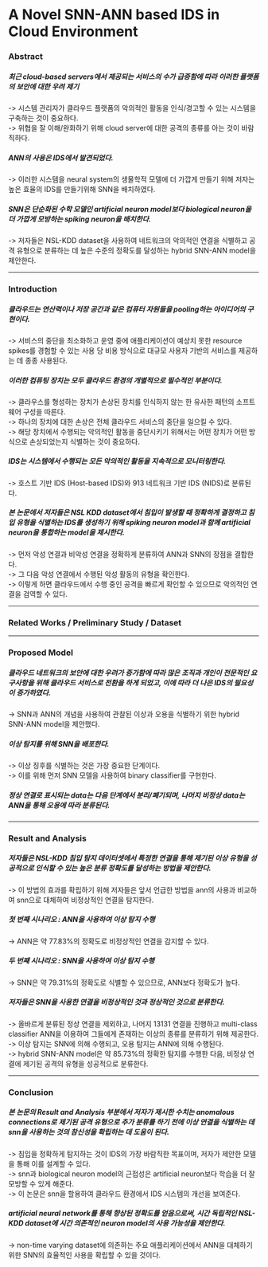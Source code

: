 # A Novel SNN-ANN based IDS in Cloud Environment
### Abstract  
##### 최근 cloud-based servers에서 제공되는 서비스의 수가 급증함에 따라 이러한 플랫폼의 보안에 대한 우려 제기  
-> 시스템 관리자가 클라우드 플랫폼의 악의적인 활동을 인식/경고할 수 있는 시스템을 구축하는 것이 중요하다.  
-> 위협을 잘 이해/완화하기 위해 cloud server에 대한 공격의 종류를 아는 것이 바람직하다.   
##### ANN의 사용은 IDS에서 발견되었다.  
-> 이러한 시스템을 neural system의 생물학적 모델에 더 가깝게 만들기 위해 저자는 높은 효율의 IDS를 만들기위해 SNN을 배치하였다.  
##### SNN은 단순화된 수학 모델인 artificial neuron model보다 biological neuron을 더 가깝게 모방하는 spiking neuron을 배치한다.  
-> 저자들은 NSL-KDD dataset을 사용하여 네트워크의 악의적인 연결을 식별하고 공격 유형으로 분류하는 데 높은 수준의 정확도를 달성하는 hybrid SNN-ANN model을 제안한다.  
***
### Introduction  
##### 클라우드는 연산력이나 저장 공간과 같은 컴퓨터 자원들을 pooling하는 아이디어의 구현이다.  
-> 서비스의 중단을 최소화하고 운영 중에 애플리케이션이 예상치 못한 resource spikes를 경험할 수 있는 사용 당 비용 방식으로 대규모 사용자 기반의 서비스를 제공하는 데 종종 사용된다.  
##### 이러한 컴퓨팅 장치는 모두 클라우드 환경의 개별적으로 필수적인 부분이다.  
-> 클라우스를 형성하는 장치가 손상된 장치를 인식하지 않는 한 유사한 패턴의 소프트웨어 구성을 따른다.  
-> 하나의 장치에 대한 손상은 전체 클라우드 서비스의 중단을 일으킬 수 있다.  
-> 해당 장치에서 수행되는 악의적인 활동을 중단시키기 위해서는 어떤 장치가 어떤 방식으로 손상되었는지 식별하는 것이 중요하다.  
##### IDS는 시스템에서 수행되는 모든 악의적인 활동을 지속적으로 모니터링한다.  
-> 호스트 기반 IDS (Host-based IDS)와 913 네트워크 기반 IDS (NIDS)로 분류된다.  
##### 본 논문에서 저자들은 NSL KDD dataset에서 침입이 발생할 때 정확하게 결정하고 침입 유형을 식별하는 IDS를 생성하기 위해 spiking neuron model과 함께 artificial neuron을 통합하는 model을 제시한다.  
-> 먼저 악성 연결과 비악성 연결을 정확하게 분류하여 ANN과 SNN의 장점을 결합한다.  
-> 그 다음 악성 연결에서 수행된 악성 활동의 유형을 확인한다.  
-> 이렇게 하면 클라우드에서 수행 중인 공격을 빠르게 확인할 수 있으므로 악의적인 연결을 검역할 수 있다.
***
### Related Works / Preliminary Study / Dataset  
***
### Proposed Model  
##### 클라우드 네트워크의 보안에 대한 우려가 증가함에 따라 많은 조직과 개인이 전문적인 요구사항을 위해 클라우드 서비스로 전환을 하게 되었고, 이에 따라 더 나은 IDS의 필요성이 증가하였다.  
-> SNN과 ANN의 개념을 사용하여 관찰된 이상과 오용을 식별하기 위한 hybrid SNN-ANN model을 제안했다.  
##### 이상 탐지를 위해 SNN을 배포한다.  
-> 이상 징후를 식별하는 것은 가장 중요한 단계이다.  
-> 이를 위해 먼저 SNN 모델을 사용하여 binary classifier를 구현한다.  
##### 정상 연결로 표시되는 data는 다음 단계에서 분리/폐기되며, 나머지 비정상 data는 ANN을 통해 오용에 따라 분류된다.
***
### Result and Analysis  
##### 저자들은 NSL-KDD 침입 탐지 데이터셋에서 특정한 연결을 통해 제기된 이상 유형을 성공적으로 인식할 수 있는 높은 분류 정확도를 달성하는 방법을 제안한다.  
-> 이 방법의 효과를 확립하기 위해 저자들은 앞서 언급한 방법을 ann의 사용과 비교하여 snn으로 대체하여 비정상적인 연결을 탐지한다.  
##### 첫 번째 시나리오 : ANN을 사용하여 이상 탐지 수행  
-> ANN은 약 77.83%의 정확도로 비정상적인 연결을 감지할 수 있다.  
##### 두 번째 시나리오 : SNN을 사용하여 이상 탐지 수행  
-> SNN은 약 79.31%의 정확도로 식별할 수 있으므로, ANN보다 정확도가 높다.  
##### 저자들은 SNN을 사용한 연결을 비정상적인 것과 정상적인 것으로 분류한다.  
-> 올바르게 분류된 정상 연결을 제외하고, 나머지 13131 연결을 진행하고 multi-class classifier ANN을 이용하여 그들에게 존재하는 이상의 종류를 분류하기 위해 제공한다.  
-> 이상 탐지는 SNN에 의해 수행되고, 오용 탐지는 ANN에 의해 수행된다.  
-> hybrid SNN-ANN model은 약 85.73%의 정확한 탐지를 수행한 다음, 비정상 연결에 제기된 공격의 유형을 성공적으로 분류한다.  
***
### Conclusion  
##### 본 논문의 Result and Analysis 부분에서 저자가 제시한 수치는 anomalous connections로 제기된 공격 유형으로 추가 분류를 하기 전에 이상 연결을 식별하는 데 snn을 사용하는 것의 참신성을 확립하는 데 도움이 된다.  
-> 침입을 정확하게 탐지하는 것이 IDS의 가장 바람직한 목표이며, 저자가 제안한 모델을 통해 이를 설계할 수 있다.  
-> snn과 biological neuron model의 근접성은 artificial neuron보다 학습을 더 잘 모방할 수 있게 해준다.  
-> 이 논문은 snn을 할용하여 클라우드 환경에서 IDS 시스템의 개선을 보여준다.  
##### artificial neural network를 통해 향상된 정확도를 얻음으로써, 시간 독립적인 NSL-KDD dataset에 시간 의존적인 neuron model의 사용 가능성을 제안한다.  
-> non-time varying dataset에 의존하는 주요 애플리케이션에서 ANN을 대체하기 위한 SNN의 효율적인 사용을 확립할 수 있을 것이다.
